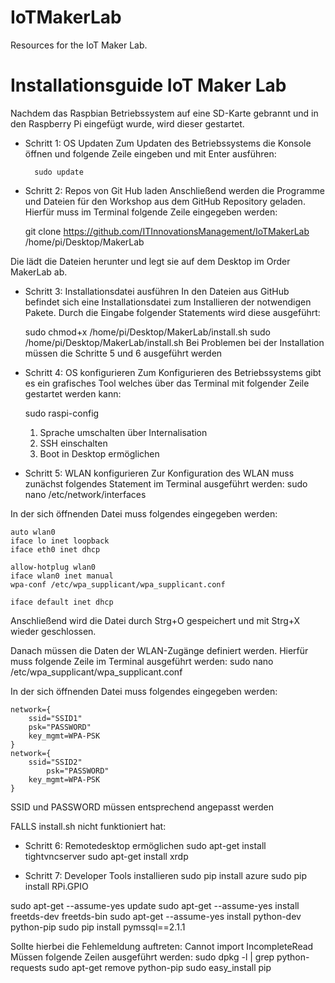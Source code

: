 # IoTMakerLab
Resources for the IoT Maker Lab.

# Installationsguide IoT Maker Lab
Nachdem das Raspbian Betriebssystem auf eine SD-Karte gebrannt und in den Raspberry Pi eingefügt wurde, wird dieser gestartet. 
* Schritt 1: OS Updaten
Zum Updaten des Betriebssystems die Konsole öffnen und folgende Zeile eingeben und mit Enter ausführen:

        sudo update

* Schritt 2: Repos von Git Hub laden
Anschließend werden die Programme und Dateien für den Workshop aus dem GitHub Repository geladen. Hierfür muss im Terminal folgende Zeile eingegeben werden:

	git clone https://github.com/ITInnovationsManagement/IoTMakerLab /home/pi/Desktop/MakerLab
        
Die lädt die Dateien herunter und legt sie auf dem Desktop im Order MakerLab ab.

* Schritt 3: Installationsdatei ausführen
In den Dateien aus GitHub befindet sich eine Installationsdatei zum Installieren der notwendigen Pakete. Durch die Eingabe folgender Statements wird diese ausgeführt:

	sudo chmod+x /home/pi/Desktop/MakerLab/install.sh
	sudo /home/pi/Desktop/MakerLab/install.sh
Bei Problemen bei der Installation müssen die Schritte 5 und 6 ausgeführt werden

* Schritt 4: OS konfigurieren
Zum Konfigurieren des Betriebssystems gibt es ein grafisches Tool welches über das Terminal mit folgender Zeile gestartet werden kann:

	sudo raspi-config
	1. Sprache umschalten über Internalisation
	2. SSH einschalten
	3. Boot in Desktop ermöglichen
	
* Schritt 5:  WLAN konfigurieren
Zur Konfiguration des WLAN muss zunächst folgendes Statement im Terminal ausgeführt werden:
sudo nano /etc/network/interfaces

In der sich öffnenden Datei muss folgendes eingegeben werden:

	auto wlan0
	iface lo inet loopback
	iface eth0 inet dhcp

	allow-hotplug wlan0
	iface wlan0 inet manual
	wpa-conf /etc/wpa_supplicant/wpa_supplicant.conf

	iface default inet dhcp
Anschließend wird die Datei durch Strg+O gespeichert und mit Strg+X wieder geschlossen.

Danach müssen die Daten der WLAN-Zugänge definiert werden.
Hierfür muss folgende Zeile im Terminal ausgeführt werden:
sudo nano /etc/wpa_supplicant/wpa_supplicant.conf

In der sich öffnenden Datei muss folgendes eingegeben werden:

	network={
		ssid="SSID1"
		psk="PASSWORD"
		key_mgmt=WPA-PSK
	}
	network={
		ssid="SSID2"
       		psk="PASSWORD"
		key_mgmt=WPA-PSK
	}

SSID und PASSWORD müssen entsprechend angepasst werden

FALLS install.sh nicht funktioniert hat:
* Schritt 6: Remotedesktop ermöglichen
sudo apt-get install tightvncserver
sudo apt-get install xrdp

* Schritt 7: Developer Tools installieren
sudo pip install azure
sudo pip install RPi.GPIO

sudo apt-get --assume-yes update
sudo apt-get --assume-yes install freetds-dev freetds-bin
sudo apt-get --assume-yes install python-dev python-pip
sudo pip install pymssql==2.1.1

Sollte hierbei die Fehlemeldung auftreten:
 Cannot import IncompleteRead
Müssen folgende Zeilen ausgeführt werden:
		sudo dpkg -l | grep python-requests
		sudo apt-get remove python-pip
		sudo easy_install pip

